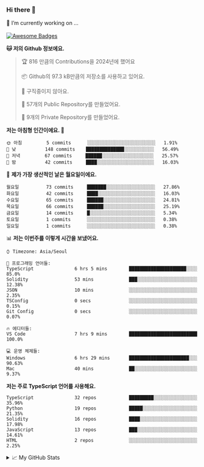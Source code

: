### Hi there 👋 
🔭 I’m currently working on ... </br></br>
[![Awesome Badges](https://img.shields.io/badge/Introduce-EN-green.svg)](https://github.com/tlatkdgus1/tlatkdgus1/blob/main/README.md.en)

<!--START_SECTION:waka-->
**🐱 저의 Github 정보에요.** 

> 🏆 816 만큼의 Contributions을 2024년에 했어요
 > 
> 📦 Github의 97.3 kB만큼의 저장소를 사용하고 있어요. 
 > 
> 🚫 구직중이지 않아요.
 > 
> 📜 57개의 Public Repository를 만들었어요. 
 > 
> 🔑 9개의 Private Repository를 만들었어요.  

**저는 아침형 인간이에요. 🐤** 

```text
🌞 아침         5 commits      ░░░░░░░░░░░░░░░░░░░░░░░░░   1.91% 
🌆 낮　         148 commits    ██████████████░░░░░░░░░░░   56.49% 
🌃 저녁         67 commits     ██████░░░░░░░░░░░░░░░░░░░   25.57% 
🌙 밤　         42 commits     ████░░░░░░░░░░░░░░░░░░░░░   16.03%

```
📅 **제가 가장 생산적인 날은 월요일이에요.** 

```text
월요일          73 commits     ███████░░░░░░░░░░░░░░░░░░   27.86% 
화요일          42 commits     ████░░░░░░░░░░░░░░░░░░░░░   16.03% 
수요일          65 commits     ██████░░░░░░░░░░░░░░░░░░░   24.81% 
목요일          66 commits     ██████░░░░░░░░░░░░░░░░░░░   25.19% 
금요일          14 commits     █░░░░░░░░░░░░░░░░░░░░░░░░   5.34% 
토요일          1 commits      ░░░░░░░░░░░░░░░░░░░░░░░░░   0.38% 
일요일          1 commits      ░░░░░░░░░░░░░░░░░░░░░░░░░   0.38%

```


📊 **저는 이번주를 이렇게 시간을 보냈어요.** 

```text
⌚︎ Timezone: Asia/Seoul

💬 프로그래밍 언어들: 
TypeScript               6 hrs 5 mins        █████████████████████░░░░   85.0% 
Solidity                 53 mins             ███░░░░░░░░░░░░░░░░░░░░░░   12.38% 
JSON                     10 mins             ░░░░░░░░░░░░░░░░░░░░░░░░░   2.35% 
TSConfig                 0 secs              ░░░░░░░░░░░░░░░░░░░░░░░░░   0.15% 
Git Config               0 secs              ░░░░░░░░░░░░░░░░░░░░░░░░░   0.07%

🔥 에디터들: 
VS Code                  7 hrs 9 mins        █████████████████████████   100.0%

💻 운영 체제들: 
Windows                  6 hrs 29 mins       ██████████████████████░░░   90.63% 
Mac                      40 mins             ██░░░░░░░░░░░░░░░░░░░░░░░   9.37%

```

**저는 주로 TypeScript 언어를 사용해요.** 

```text
TypeScript               32 repos            █████████░░░░░░░░░░░░░░░░   35.96% 
Python                   19 repos            █████░░░░░░░░░░░░░░░░░░░░   21.35% 
Solidity                 16 repos            ████░░░░░░░░░░░░░░░░░░░░░   17.98% 
JavaScript               13 repos            ███░░░░░░░░░░░░░░░░░░░░░░   14.61% 
HTML                     2 repos             ░░░░░░░░░░░░░░░░░░░░░░░░░   2.25%

```



<!--END_SECTION:waka-->

<details>
<summary>📈 My GitHub Stats</summary>
<p align="center"> <img src="https://github-readme-stats.vercel.app/api?username=tlatkdgus1&show_icons=true" alt="tlatkdgus1" />
</details>
